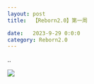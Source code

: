 ```yaml
---
layout: post
title:  【Reborn2.0】第一周

date:   2023-9-29 0:0:0
category: Reborn2.0
---
```


..

![](http://s1r3itzmh.hd-bkt.clouddn.com/img/Reborn2.0.1.png)


